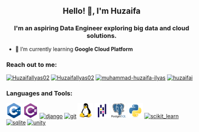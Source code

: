 <article>
<div style="text-align: center;">
    <h1>Hello! 👋, I'm Huzaifa</h1>
    <h3>I'm an aspiring Data Engineer exploring big data and cloud solutions.</h3>
</div>
    <ul>
        <li>🌱 I’m currently learning <strong>Google Cloud Platform</strong></li>
    </ul>
    <h3>Reach out to me:</h3>
    <p>
        <a href="https://twitter.com/m_huzaifa_25"><img src="https://raw.githubusercontent.com/rahuldkjain/github-profile-readme-generator/src/images/icons/Social/twitter.svg" alt="HuzaifaIlyas02" height="30" width="40"></a>
        <a href="https://www.linkedin.com/in/huzaifa-ilyas/"><img src="https://raw.githubusercontent.com/rahuldkjain/github-profile-readme-generator/master/src/images/icons/Social/linked-in-alt.svg" alt="HuzaifaIlyas02" height="30" width="40"></a>
        <a href="https://stackoverflow.com/users/22700112/muhammad-huzaifa-ilyas"><img src="https://raw.githubusercontent.com/rahuldkjain/github-profile-readme-generator/master/src/images/icons/Social/stack-overflow.svg" alt="muhammad-huzaifa-ilyas" height="30" width="40"></a>
        <a href="https://www.kaggle.com/huzaifai"><img src="https://raw.githubusercontent.com/rahuldkjain/github-profile-readme-generator/master/src/images/icons/Social/kaggle.svg" alt="huzaifai" height="30" width="40"></a>
    </p>
    <h3>Languages and Tools:</h3>
    <p>
        <a href="https://www.w3schools.com/cpp/"><img src="https://raw.githubusercontent.com/devicons/devicon/master/icons/cplusplus/cplusplus-original.svg" alt="cplusplus" width="40" height="40"></a>
        <a href="https://www.w3schools.com/cs/"><img src="https://raw.githubusercontent.com/devicons/devicon/master/icons/csharp/csharp-original.svg" alt="csharp" width="40" height="40"></a>
        <a href="https://www.djangoproject.com/"><img src="https://cdn.worldvectorlogo.com/logos/django.svg" alt="django" width="40" height="40"></a>
        <a href="https://git-scm.com/"><img src="https://www.vectorlogo.zone/logos/git-scm/git-scm-icon.svg" alt="git" width="40" height="40"></a>
        <a href="https://www.devicons/devicon/master/icons/linux/linux-original.svg" rel="nofollow"><img src="https://raw.githubusercontent.com/devicons/devicon/master/icons/linux/linux-original.svg" alt="linux" width="40" height="40"></a>
        <a href="https://pandas.pydata.org/"><img src="https://raw.githubusercontent.com/devicons/devicon/2ae2a900d2f041da66e950e4d48052658d850630/icons/pandas/pandas-original.svg" alt="pandas" width="40" height="40"></a>
        <a href="https://www.postgresql.org"><img src="https://raw.githubusercontent.com/devicons/devicon/master/icons/postgresql/postgresql-original-wordmark.svg" alt="postgresql" width="40" height="40"></a>
        <a href="https://www.python.org"><img src="https://raw.githubusercontent.com/devicons/devicon/master/icons/python/python-original.svg" alt="python" width="40" height="40"></a>
        <a href="https://scikit-learn.org/"><img src="https://upload.wikimedia.org/wikipedia/commons/0/05/Scikit_learn_logo_small.svg" alt="scikit_learn" width="40" height="40"></a>
        <a href="https://www.sqlite.org/"><img src="https://www.vectorlogo.zone/logos/sqlite/sqlite-icon.svg" alt="sqlite" width="40" height="40"></a>
        <a href="https://unity.com/"><img src="https://www.vectorlogo.zone/logos/unity3d/unity3d-icon.svg" alt="unity" width="40" height="40"></a>
    </p>
</article>